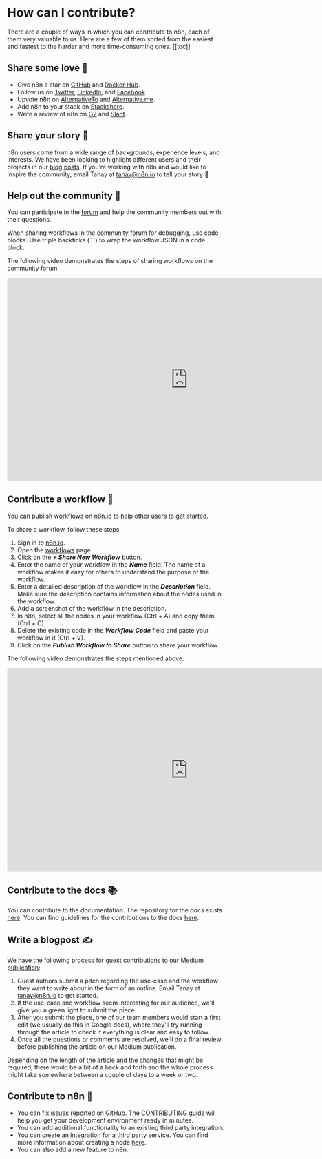 # How can I contribute?

There are a couple of ways in which you can contribute to n8n, each of them very valuable to us. Here are a few of them sorted from the easiest and fastest to the harder and more time-consuming ones.
[[toc]]

## Share some love 💙

- Give n8n a star on [GitHub](https://github.com/n8n-io/n8n) and [Docker Hub](https://hub.docker.com/r/n8nio/n8n).
- Follow us on [Twitter](https://twitter.com/n8n_io), [LinkedIn](https://www.linkedin.com/company/28491094), and [Facebook](https://www.facebook.com/n8nio/).
- Upvote n8n on [AlternativeTo](https://alternativeto.net/software/n8n-io/) and [Alternative.me](https://alternative.me/n8n-io).
- Add n8n to your stack on [Stackshare](https://stackshare.io/n8n).
- Write a review of n8n on [G2](https://www.g2.com/products/n8n/reviews) and [Slant](https://www.slant.co/improve/options/37977/~n8n-review).


## Share your story 💌

n8n users come from a wide range of backgrounds, experience levels, and interests. We have been looking to highlight different users and their projects in our [blog posts](https://medium.com/n8n-io/tagged/interview). If you’re working with n8n and would like to inspire the community, email Tanay at tanay@n8n.io to tell your story 💌


## Help out the community 🤝

You can participate in the [forum](https://community.n8n.io/) and help the community members out with their questions.

When sharing workflows in the community forum for debugging, use code blocks. Use triple backticks (```) to wrap the workflow JSON in a code block.

The following video demonstrates the steps of sharing workflows on the community forum.

<div class="video-container">
    <iframe width="840" height="472.5" src="https://www.youtube.com/embed/dVC8yLqUvCE" frameborder="0" allow="accelerometer; autoplay; clipboard-write; encrypted-media; gyroscope; picture-in-picture" allowfullscreen></iframe>
</div>

## Contribute a workflow 🧬

You can publish workflows on [n8n.io](https://n8n.io/workflows) to help other users to get started.

To share a workflow, follow these steps.

1. Sign in to [n8n.io](https://n8n.io/login).
2. Open the [workflows](https://n8n.io/workflows) page.
3. Click on the ***+ Share New Workflow*** button.
4. Enter the name of your workflow in the ***Name*** field. The name of a workflow makes it easy for others to understand the purpose of the workflow.
5. Enter a detailed description of the workflow in the ***Description*** field. Make sure the description contains information about the nodes used in the workflow.
6. Add a screenshot of the workflow in the description.
7. In n8n, select all the nodes in your workflow (Ctrl + A) and copy them (Ctrl + C).
8. Delete the existing code in the ***Workflow Code*** field and paste your workflow in it (Ctrl + V).
9. Click on the ***Publish Workflow to Share*** button to share your workflow.

The following video demonstrates the steps mentioned above.

<div class="video-container">
    <iframe width="840" height="472.5" src="https://www.youtube.com/embed/wcoirYBEgYc" frameborder="0" allow="accelerometer; autoplay; clipboard-write; encrypted-media; gyroscope; picture-in-picture" allowfullscreen></iframe>
</div>

## Contribute to the docs 📚

You can contribute to the documentation. The repository for the docs exists [here](https://github.com/n8n-io/n8n-docs). You can find guidelines for the contributions to the docs [here](https://github.com/n8n-io/n8n-docs/blob/master/CONTRIBUTING.md).


## Write a blogpost ✍️

We have the following process for guest contributions to our [Medium publication](https://medium.com/n8n-io):
1. Guest authors submit a pitch regarding the use-case and the workflow they want to write about in the form of an outline. Email Tanay at tanay@n8n.io to get started.
2. If the use-case and workflow seem interesting for our audience, we'll give you a green light to submit the piece.
3. After you submit the piece, one of our team members would start a first edit (we usually do this in Google docs), where they'll try running through the article to check if everything is clear and easy to follow.
4. Once all the questions or comments are resolved, we'll do a final review before publishing the article on our Medium publication.

Depending on the length of the article and the changes that might be required, there would be a bit of a back and forth and the whole process might take somewhere between a couple of days to a week or two.


## Contribute to n8n 🔨

- You can fix [issues](https://github.com/n8n-io/n8n/issues) reported on GitHub. The [CONTRIBUTING guide](https://github.com/n8n-io/n8n/blob/master/CONTRIBUTING.md) will help you get your development environment ready in minutes.
- You can add additional functionality to an existing third party integration.
- You can create an integration for a third party service. You can find more information about creating a node [here](../nodes/creating-nodes/create-node.md).
- You can also add a new feature to n8n.
